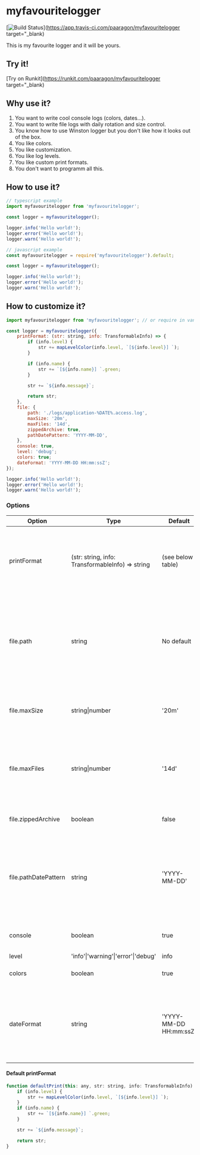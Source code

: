 # myfavouritelogger

[![Build Status](https://app.travis-ci.com/paaragon/myfavouritelogger.svg?branch=main)](https://app.travis-ci.com/paaragon/myfavouritelogger target="_blank)

This is my favourite logger and it will be yours.

## Try it!

[Try on Runkit](https://runkit.com/paaragon/myfavouritelogger target="_blank)

## Why use it?

1. You want to write cool console logs (colors, dates...).
2. You want to write file logs with daily rotation and size control.
3. You know how to use Winston logger but you don't like how it looks out of the box.
4. You like colors.
5. You like customization.
6. You like log levels.
7. You like custom print formats.
8. You don't want to programm all this.

## How to use it?

```javascript
// typescript example
import myfavouritelogger from 'myfavouritelogger';

const logger = myfavouritelogger();

logger.info('Hello world!');
logger.error('Hello world!');
logger.warn('Hello world!');
```

```javascript
// javascript example
const myfavouritelogger = require('myfavouritelogger').default;

const logger = myfavouritelogger();

logger.info('Hello world!');
logger.error('Hello world!');
logger.warn('Hello world!');
```

## How to customize it?

```javascript
import myfavouritelogger from 'myfavouritelogger'; // or require in vanilla javascript

const logger = myfavouritelogger({
    printFormat: (str: string, info: TransformableInfo) => {
        if (info.level) {
            str += mapLevelColor(info.level, `[${info.level}] `);
        }

        if (info.name) {
            str += `[${info.name}] `.green;
        }

        str += `${info.message}`;

        return str;
    },
    file: {
        path: './logs/application-%DATE%.access.log',
        maxSize: '20m',
        maxFiles: '14d',
        zippedArchive: true,
        pathDatePattern: 'YYYY-MM-DD',
    },
    console: true,
    level: 'debug';
    colors: true;
    dateFormat: 'YYYY-MM-DD HH:mm:ssZ';
});

logger.info('Hello world!');
logger.error('Hello world!');
logger.warn('Hello world!');
```

### Options

| Option               | Type                                             | Default                | Description                                                                                                                                                                                    |
| -------------------- | ------------------------------------------------ | ---------------------- | ---------------------------------------------------------------------------------------------------------------------------------------------------------------------------------------------- |
| printFormat          | (str: string, info: TransformableInfo) => string | (see below table)      | Function to override the print format. `str` is the original string to print. `info` is the [winston object with context info](https://github.com/winstonjs/logform#info-objects)              |
| file.path            | string                                           | No default             | Path where the log file will be written. The file name can contains  %DATE% keyword for daily rotation. If this option is not present, no file will be generated                               |
| file.maxSize         | string\|number                                   | '20m'                  | Indicates the max size for the log file. If it reached the maximum, the file will rotate                                                                                                       |
| file.maxFiles        | string\|number                                   | '14d'                  | Indicates the maximum number of files to store. If the files rotates to reach this number, the older files will be deleted                                                                     |
| file.zippedArchive   | boolean                                          | false                  | Indicates if the rotated files will be zipped or not                                                                                                                                           |
| file.pathDatePattern | string                                           | 'YYYY-MM-DD'           | If you have set a file path, this option will define the format date for the file name *(check [momentjs formats](https://momentjs.com/docs/#/displaying/format/) for complete documentation)* |
| console              | boolean                                          | true                   | Indicates if the logs will be printed n the console                                                                                                                                            |
| level                | 'info'\|'warning'\|'error'\|'debug'              | info                   | The log level                                                                                                                                                                                  |
| colors               | boolean                                          | true                   | If true, the logs will show beautiful colors                                                                                                                                                   |
| dateFormat           | string                                           | 'YYYY-MM-DD HH:mm:ssZ' | Each log line will display the date. This option defines de date format *(check [momentjs formats](https://momentjs.com/docs/#/displaying/format/) for complete documentation)*                |

#### Default printFormat

```javascript
function defaultPrint(this: any, str: string, info: TransformableInfo): string {
    if (info.level) {
        str += mapLevelColor(info.level, `[${info.level}] `);
    }
    if (info.name) {
        str += `[${info.name}] `.green;
    }

    str += `${info.message}`;

    return str;
}
```